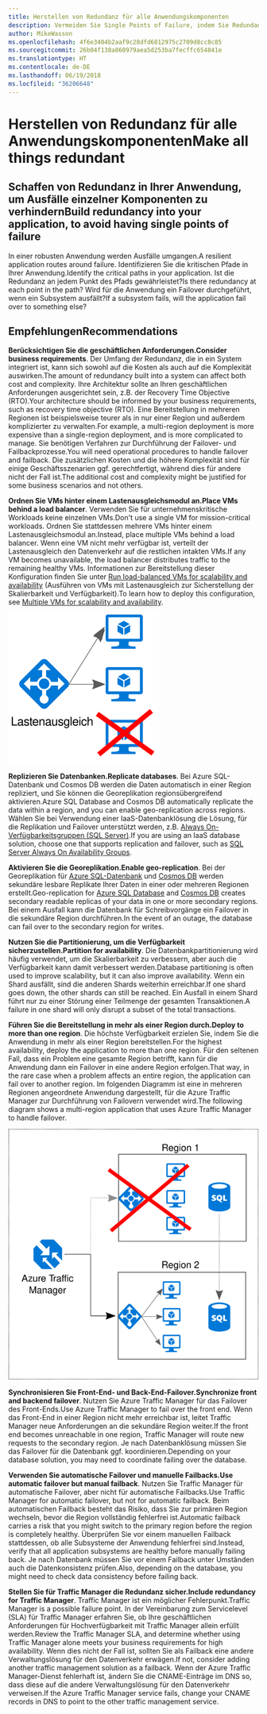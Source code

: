 ```yaml
---
title: Herstellen von Redundanz für alle Anwendungskomponenten
description: Vermeiden Sie Single Points of Failure, indem Sie Redundanz in Ihre Anwendung integrieren.
author: MikeWasson
ms.openlocfilehash: 4f6e3404b2aaf9c28dfd6812975c2709d8cc8c85
ms.sourcegitcommit: 26b04f138a860979aea5d253ba7fecffc654841e
ms.translationtype: HT
ms.contentlocale: de-DE
ms.lasthandoff: 06/19/2018
ms.locfileid: "36206648"
---
```

# <a name="make-all-things-redundant"></a><span data-ttu-id="4a832-103">Herstellen von Redundanz für alle Anwendungskomponenten</span><span class="sxs-lookup"><span data-stu-id="4a832-103">Make all things redundant</span></span>

## <a name="build-redundancy-into-your-application-to-avoid-having-single-points-of-failure"></a><span data-ttu-id="4a832-104">Schaffen von Redundanz in Ihrer Anwendung, um Ausfälle einzelner Komponenten zu verhindern</span><span class="sxs-lookup"><span data-stu-id="4a832-104">Build redundancy into your application, to avoid having single points of failure</span></span>

<span data-ttu-id="4a832-105">In einer robusten Anwendung werden Ausfälle umgangen.</span><span class="sxs-lookup"><span data-stu-id="4a832-105">A resilient application routes around failure.</span></span> <span data-ttu-id="4a832-106">Identifizieren Sie die kritischen Pfade in Ihrer Anwendung.</span><span class="sxs-lookup"><span data-stu-id="4a832-106">Identify the critical paths in your application.</span></span> <span data-ttu-id="4a832-107">Ist die Redundanz an jedem Punkt des Pfads gewährleistet?</span><span class="sxs-lookup"><span data-stu-id="4a832-107">Is there redundancy at each point in the path?</span></span> <span data-ttu-id="4a832-108">Wird für die Anwendung ein Failover durchgeführt, wenn ein Subsystem ausfällt?</span><span class="sxs-lookup"><span data-stu-id="4a832-108">If a subsystem fails, will the application fail over to something else?</span></span>

## <a name="recommendations"></a><span data-ttu-id="4a832-109">Empfehlungen</span><span class="sxs-lookup"><span data-stu-id="4a832-109">Recommendations</span></span> 

<span data-ttu-id="4a832-110">**Berücksichtigen Sie die geschäftlichen Anforderungen.**</span><span class="sxs-lookup"><span data-stu-id="4a832-110">**Consider business requirements**.</span></span> <span data-ttu-id="4a832-111">Der Umfang der Redundanz, die in ein System integriert ist, kann sich sowohl auf die Kosten als auch auf die Komplexität auswirken.</span><span class="sxs-lookup"><span data-stu-id="4a832-111">The amount of redundancy built into a system can affect both cost and complexity.</span></span> <span data-ttu-id="4a832-112">Ihre Architektur sollte an Ihren geschäftlichen Anforderungen ausgerichtet sein, z.B. der Recovery Time Objective (RTO).</span><span class="sxs-lookup"><span data-stu-id="4a832-112">Your architecture should be informed by your business requirements, such as recovery time objective (RTO).</span></span> <span data-ttu-id="4a832-113">Eine Bereitstellung in mehreren Regionen ist beispielsweise teurer als in nur einer Region und außerdem komplizierter zu verwalten.</span><span class="sxs-lookup"><span data-stu-id="4a832-113">For example, a multi-region deployment is more expensive than a single-region deployment, and is more complicated to manage.</span></span> <span data-ttu-id="4a832-114">Sie benötigen Verfahren zur Durchführung der Failover- und Failbackprozesse.</span><span class="sxs-lookup"><span data-stu-id="4a832-114">You will need operational procedures to handle failover and failback.</span></span> <span data-ttu-id="4a832-115">Die zusätzlichen Kosten und die höhere Komplexität sind für einige Geschäftsszenarien ggf. gerechtfertigt, während dies für andere nicht der Fall ist.</span><span class="sxs-lookup"><span data-stu-id="4a832-115">The additional cost and complexity might be justified for some business scenarios and not others.</span></span>

<span data-ttu-id="4a832-116">**Ordnen Sie VMs hinter einem Lastenausgleichsmodul an.**</span><span class="sxs-lookup"><span data-stu-id="4a832-116">**Place VMs behind a load balancer**.</span></span> <span data-ttu-id="4a832-117">Verwenden Sie für unternehmenskritische Workloads keine einzelnen VMs.</span><span class="sxs-lookup"><span data-stu-id="4a832-117">Don't use a single VM for mission-critical workloads.</span></span> <span data-ttu-id="4a832-118">Ordnen Sie stattdessen mehrere VMs hinter einem Lastenausgleichsmodul an.</span><span class="sxs-lookup"><span data-stu-id="4a832-118">Instead, place multiple VMs behind a load balancer.</span></span> <span data-ttu-id="4a832-119">Wenn eine VM nicht mehr verfügbar ist, verteilt der Lastenausgleich den Datenverkehr auf die restlichen intakten VMs.</span><span class="sxs-lookup"><span data-stu-id="4a832-119">If any VM becomes unavailable, the load balancer distributes traffic to the remaining healthy VMs.</span></span> <span data-ttu-id="4a832-120">Informationen zur Bereitstellung dieser Konfiguration finden Sie unter [Run load-balanced VMs for scalability and availability][multi-vm-blueprint] (Ausführen von VMs mit Lastenausgleich zur Sicherstellung der Skalierbarkeit und Verfügbarkeit).</span><span class="sxs-lookup"><span data-stu-id="4a832-120">To learn how to deploy this configuration, see [Multiple VMs for scalability and availability][multi-vm-blueprint].</span></span>

![](./images/load-balancing.svg)

<span data-ttu-id="4a832-121">**Replizieren Sie Datenbanken.**</span><span class="sxs-lookup"><span data-stu-id="4a832-121">**Replicate databases**.</span></span> <span data-ttu-id="4a832-122">Bei Azure SQL-Datenbank und Cosmos DB werden die Daten automatisch in einer Region repliziert, und Sie können die Georeplikation regionsübergreifend aktivieren.</span><span class="sxs-lookup"><span data-stu-id="4a832-122">Azure SQL Database and Cosmos DB automatically replicate the data within a region, and you can enable geo-replication across regions.</span></span> <span data-ttu-id="4a832-123">Wählen Sie bei Verwendung einer IaaS-Datenbanklösung die Lösung, für die Replikation und Failover unterstützt werden, z.B. [Always On-Verfügbarkeitsgruppen (SQL Server)][sql-always-on].</span><span class="sxs-lookup"><span data-stu-id="4a832-123">If you are using an IaaS database solution, choose one that supports replication and failover, such as [SQL Server Always On Availability Groups][sql-always-on].</span></span> 

<span data-ttu-id="4a832-124">**Aktivieren Sie die Georeplikation.**</span><span class="sxs-lookup"><span data-stu-id="4a832-124">**Enable geo-replication**.</span></span> <span data-ttu-id="4a832-125">Bei der Georeplikation für [Azure SQL-Datenbank][sql-geo-replication] und [Cosmos DB][cosmosdb-geo-replication] werden sekundäre lesbare Replikate Ihrer Daten in einer oder mehreren Regionen erstellt.</span><span class="sxs-lookup"><span data-stu-id="4a832-125">Geo-replication for [Azure SQL Database][sql-geo-replication] and [Cosmos DB][cosmosdb-geo-replication] creates secondary readable replicas of your data in one or more secondary regions.</span></span> <span data-ttu-id="4a832-126">Bei einem Ausfall kann die Datenbank für Schreibvorgänge ein Failover in die sekundäre Region durchführen.</span><span class="sxs-lookup"><span data-stu-id="4a832-126">In the event of an outage, the database can fail over to the secondary region for writes.</span></span>

<span data-ttu-id="4a832-127">**Nutzen Sie die Partitionierung, um die Verfügbarkeit sicherzustellen.**</span><span class="sxs-lookup"><span data-stu-id="4a832-127">**Partition for availability**.</span></span> <span data-ttu-id="4a832-128">Die Datenbankpartitionierung wird häufig verwendet, um die Skalierbarkeit zu verbessern, aber auch die Verfügbarkeit kann damit verbessert werden.</span><span class="sxs-lookup"><span data-stu-id="4a832-128">Database partitioning is often used to improve scalability, but it can also improve availability.</span></span> <span data-ttu-id="4a832-129">Wenn ein Shard ausfällt, sind die anderen Shards weiterhin erreichbar.</span><span class="sxs-lookup"><span data-stu-id="4a832-129">If one shard goes down, the other shards can still be reached.</span></span> <span data-ttu-id="4a832-130">Ein Ausfall in einem Shard führt nur zu einer Störung einer Teilmenge der gesamten Transaktionen.</span><span class="sxs-lookup"><span data-stu-id="4a832-130">A failure in one shard will only disrupt a subset of the total transactions.</span></span> 

<span data-ttu-id="4a832-131">**Führen Sie die Bereitstellung in mehr als einer Region durch.**</span><span class="sxs-lookup"><span data-stu-id="4a832-131">**Deploy to more than one region**.</span></span> <span data-ttu-id="4a832-132">Die höchste Verfügbarkeit erzielen Sie, indem Sie die Anwendung in mehr als einer Region bereitstellen.</span><span class="sxs-lookup"><span data-stu-id="4a832-132">For the highest availability, deploy the application to more than one region.</span></span> <span data-ttu-id="4a832-133">Für den seltenen Fall, dass ein Problem eine gesamte Region betrifft, kann für die Anwendung dann ein Failover in eine andere Region erfolgen.</span><span class="sxs-lookup"><span data-stu-id="4a832-133">That way, in the rare case when a problem affects an entire region, the application can fail over to another region.</span></span> <span data-ttu-id="4a832-134">Im folgenden Diagramm ist eine in mehreren Regionen angeordnete Anwendung dargestellt, für die Azure Traffic Manager zur Durchführung von Failovern verwendet wird.</span><span class="sxs-lookup"><span data-stu-id="4a832-134">The following diagram shows a multi-region application that uses Azure Traffic Manager to handle failover.</span></span>

![](images/failover.svg)

<span data-ttu-id="4a832-135">**Synchronisieren Sie Front-End- und Back-End-Failover.**</span><span class="sxs-lookup"><span data-stu-id="4a832-135">**Synchronize front and backend failover**.</span></span> <span data-ttu-id="4a832-136">Nutzen Sie Azure Traffic Manager für das Failover des Front-Ends.</span><span class="sxs-lookup"><span data-stu-id="4a832-136">Use Azure Traffic Manager to fail over the front end.</span></span> <span data-ttu-id="4a832-137">Wenn das Front-End in einer Region nicht mehr erreichbar ist, leitet Traffic Manager neue Anforderungen an die sekundäre Region weiter.</span><span class="sxs-lookup"><span data-stu-id="4a832-137">If the front end becomes unreachable in one region, Traffic Manager will route new requests to the secondary region.</span></span> <span data-ttu-id="4a832-138">Je nach Datenbanklösung müssen Sie das Failover für die Datenbank ggf. koordinieren.</span><span class="sxs-lookup"><span data-stu-id="4a832-138">Depending on your database solution, you may need to coordinate failing over the database.</span></span> 

<span data-ttu-id="4a832-139">**Verwenden Sie automatische Failover und manuelle Failbacks.**</span><span class="sxs-lookup"><span data-stu-id="4a832-139">**Use automatic failover but manual failback**.</span></span> <span data-ttu-id="4a832-140">Nutzen Sie Traffic Manager für automatische Failover, aber nicht für automatische Failbacks.</span><span class="sxs-lookup"><span data-stu-id="4a832-140">Use Traffic Manager for automatic failover, but not for automatic failback.</span></span> <span data-ttu-id="4a832-141">Beim automatischen Failback besteht das Risiko, dass Sie zur primären Region wechseln, bevor die Region vollständig fehlerfrei ist.</span><span class="sxs-lookup"><span data-stu-id="4a832-141">Automatic failback carries a risk that you might switch to the primary region before the region is completely healthy.</span></span> <span data-ttu-id="4a832-142">Überprüfen Sie vor einem manuellen Failback stattdessen, ob alle Subsysteme der Anwendung fehlerfrei sind.</span><span class="sxs-lookup"><span data-stu-id="4a832-142">Instead, verify that all application subsystems are healthy before manually failing back.</span></span> <span data-ttu-id="4a832-143">Je nach Datenbank müssen Sie vor einem Failback unter Umständen auch die Datenkonsistenz prüfen.</span><span class="sxs-lookup"><span data-stu-id="4a832-143">Also, depending on the database, you might need to check data consistency before failing back.</span></span>

<span data-ttu-id="4a832-144">**Stellen Sie für Traffic Manager die Redundanz sicher.**</span><span class="sxs-lookup"><span data-stu-id="4a832-144">**Include redundancy for Traffic Manager**.</span></span> <span data-ttu-id="4a832-145">Traffic Manager ist ein möglicher Fehlerpunkt.</span><span class="sxs-lookup"><span data-stu-id="4a832-145">Traffic Manager is a possible failure point.</span></span> <span data-ttu-id="4a832-146">In der Vereinbarung zum Servicelevel (SLA) für Traffic Manager erfahren Sie, ob Ihre geschäftlichen Anforderungen für Hochverfügbarkeit mit Traffic Manager allein erfüllt werden.</span><span class="sxs-lookup"><span data-stu-id="4a832-146">Review the Traffic Manager SLA, and determine whether using Traffic Manager alone meets your business requirements for high availability.</span></span> <span data-ttu-id="4a832-147">Wenn dies nicht der Fall ist, sollten Sie als Failback eine andere Verwaltungslösung für den Datenverkehr erwägen.</span><span class="sxs-lookup"><span data-stu-id="4a832-147">If not, consider adding another traffic management solution as a failback.</span></span> <span data-ttu-id="4a832-148">Wenn der Azure Traffic Manager-Dienst fehlerhaft ist, ändern Sie die CNAME-Einträge im DNS so, dass diese auf die andere Verwaltungslösung für den Datenverkehr verweisen.</span><span class="sxs-lookup"><span data-stu-id="4a832-148">If the Azure Traffic Manager service fails, change your CNAME records in DNS to point to the other traffic management service.</span></span>



<!-- links -->

[multi-vm-blueprint]: ../../reference-architectures/virtual-machines-windows/multi-vm.md

[cassandra]: http://cassandra.apache.org/
[cosmosdb-geo-replication]: /azure/cosmos-db/distribute-data-globally
[sql-always-on]: https://msdn.microsoft.com/library/hh510230.aspx
[sql-geo-replication]: /azure/sql-database/sql-database-geo-replication-overview
